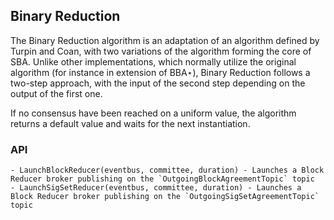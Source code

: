 ## Binary Reduction

The Binary Reduction algorithm is an adaptation of an algorithm defined by Turpin and Coan, with two variations of the algorithm forming the core of SBA. Unlike other implementations, which normally utilize the original algorithm (for instance in extension of BBA⋆), Binary Reduction follows a two-step approach, with the input of the second step depending on the output of the first one.

If no consensus have been reached on a uniform value, the algorithm returns a default value and waits for the next instantiation.

### API

    - LaunchBlockReducer(eventbus, committee, duration) - Launches a Block Reducer broker publishing on the `OutgoingBlockAgreementTopic` topic
    - LaunchSigSetReducer(eventbus, committee, duration) - Launches a Block Reducer broker publishing on the `OutgoingSigSetAgreementTopic` topic
